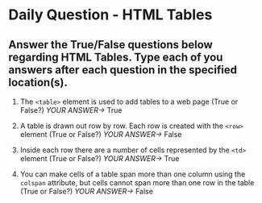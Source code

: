 # Daily Question - HTML Tables

## Answer the True/False questions below regarding HTML Tables. Type each of you answers after each question in the specified location(s).

1. The ```<table>``` element is used to add tables to a web page (True or False?) *YOUR ANSWER->* True

2. A table is drawn out row by row. Each row is created with the ```<row>``` element (True or False?) *YOUR ANSWER->* False

3. Inside each row there are a number of cells represented by the ```<td>``` element (True or False?) *YOUR ANSWER->*  True

4. You can make cells of a table span more than one column using the ```colspan``` attribute, but cells cannot span more than one row in the table (True or False?) *YOUR ANSWER->* False
